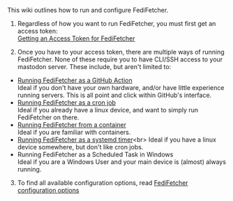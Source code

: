 This wiki outlines how to run and configure FediFetcher.

1. Regardless of how you want to run FediFetcher, you must first get an access token:<br>
   [Getting an Access Token for FediFetcher](https://github.com/nanos/FediFetcher/wiki/Getting-an-access-token-for-FediFetcher)

2. Once you have to your access token, there are multiple ways of running FediFetcher. None of these require you to have CLI/SSH access to your mastodon server. These include, but aren't limited to:<br>

-  [Running FediFetcher as a GitHub Action](https://github.com/nanos/FediFetcher/wiki/Running-FediFetcher-as-a-GitHub-Action)<br>
   Ideal if you don't have your own hardware, and/or have little experience running servers. This is all point and click within GitHub's interface.
- [Running FediFetcher as a cron job](https://github.com/nanos/FediFetcher/wiki/Running-FediFetcher-as-a-cron-job)<br>
   Ideal if you already have a linux device, and want to simply run FediFetcher on there.
- [Running FediFetcher from a container](https://github.com/nanos/FediFetcher/wiki/Running-FediFetcher-from-a-container)<br>
   Ideal if you are familiar with containers.
- [Running FediFetcher as a systemd timer](https://github.com/nanos/FediFetcher/wiki/Running-FediFetcher-as-a-systemd-timer.)<br>
   Ideal if you have a linux device somewhere, but don't like cron jobs.
- Running FediFetcher as a Scheduled Task in Windows<br>
   Ideal if you are a Windows User and your main device is (almost) always running.

3. To find all available configuration options, read [FediFetcher configuration options](https://github.com/nanos/FediFetcher/wiki/FediFetcher-configuration-options)